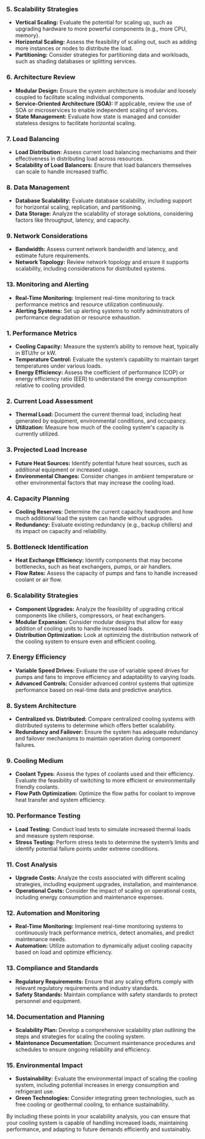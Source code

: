 
### 5. **Scalability Strategies**
   - **Vertical Scaling:** Evaluate the potential for scaling up, such as upgrading hardware to more powerful components (e.g., more CPU, memory).
   - **Horizontal Scaling:** Assess the feasibility of scaling out, such as adding more instances or nodes to distribute the load.
   - **Partitioning:** Consider strategies for partitioning data and workloads, such as shading databases or splitting services.

### 6. **Architecture Review**
   - **Modular Design:** Ensure the system architecture is modular and loosely coupled to facilitate scaling individual components.
   - **Service-Oriented Architecture (SOA):** If applicable, review the use of SOA or microservices to enable independent scaling of services.
   - **State Management:** Evaluate how state is managed and consider stateless designs to facilitate horizontal scaling.

### 7. **Load Balancing**
   - **Load Distribution:** Assess current load balancing mechanisms and their effectiveness in distributing load across resources.
   - **Scalability of Load Balancers:** Ensure that load balancers themselves can scale to handle increased traffic.

### 8. **Data Management**
   - **Database Scalability:** Evaluate database scalability, including support for horizontal scaling, replication, and partitioning.
   - **Data Storage:** Analyze the scalability of storage solutions, considering factors like throughput, latency, and capacity.

### 9. **Network Considerations**
   - **Bandwidth:** Assess current network bandwidth and latency, and estimate future requirements.
   - **Network Topology:** Review network topology and ensure it supports scalability, including considerations for distributed systems.
### 13. **Monitoring and Alerting**
   - **Real-Time Monitoring:** Implement real-time monitoring to track performance metrics and resource utilization continuously.
   - **Alerting Systems:** Set up alerting systems to notify administrators of performance degradation or resource exhaustion.

### 1. **Performance Metrics**
   - **Cooling Capacity:** Measure the system’s ability to remove heat, typically in BTU/hr or kW.
   - **Temperature Control:** Evaluate the system’s capability to maintain target temperatures under various loads.
   - **Energy Efficiency:** Assess the coefficient of performance (COP) or energy efficiency ratio (EER) to understand the energy consumption relative to cooling provided.

### 2. **Current Load Assessment**
   - **Thermal Load:** Document the current thermal load, including heat generated by equipment, environmental conditions, and occupancy.
   - **Utilization:** Measure how much of the cooling system's capacity is currently utilized.

### 3. **Projected Load Increase**
   - **Future Heat Sources:** Identify potential future heat sources, such as additional equipment or increased usage.
   - **Environmental Changes:** Consider changes in ambient temperature or other environmental factors that may increase the cooling load.

### 4. **Capacity Planning**
   - **Cooling Reserves:** Determine the current capacity headroom and how much additional load the system can handle without upgrades.
   - **Redundancy:** Evaluate existing redundancy (e.g., backup chillers) and its impact on capacity and reliability.

### 5. **Bottleneck Identification**
   - **Heat Exchange Efficiency:** Identify components that may become bottlenecks, such as heat exchangers, pumps, or air handlers.
   - **Flow Rates:** Assess the capacity of pumps and fans to handle increased coolant or air flow.

### 6. **Scalability Strategies**
   - **Component Upgrades:** Analyze the feasibility of upgrading critical components like chillers, compressors, or heat exchangers.
   - **Modular Expansion:** Consider modular designs that allow for easy addition of cooling units to handle increased loads.
   - **Distribution Optimization:** Look at optimizing the distribution network of the cooling system to ensure even and efficient cooling.

### 7. **Energy Efficiency**
   - **Variable Speed Drives:** Evaluate the use of variable speed drives for pumps and fans to improve efficiency and adaptability to varying loads.
   - **Advanced Controls:** Consider advanced control systems that optimize performance based on real-time data and predictive analytics.

### 8. **System Architecture**
   - **Centralized vs. Distributed:** Compare centralized cooling systems with distributed systems to determine which offers better scalability.
   - **Redundancy and Failover:** Ensure the system has adequate redundancy and failover mechanisms to maintain operation during component failures.

### 9. **Cooling Medium**
   - **Coolant Types:** Assess the types of coolants used and their efficiency. Evaluate the feasibility of switching to more efficient or environmentally friendly coolants.
   - **Flow Path Optimization:** Optimize the flow paths for coolant to improve heat transfer and system efficiency.

### 10. **Performance Testing**
   - **Load Testing:** Conduct load tests to simulate increased thermal loads and measure system response.
   - **Stress Testing:** Perform stress tests to determine the system’s limits and identify potential failure points under extreme conditions.

### 11. **Cost Analysis**
   - **Upgrade Costs:** Analyze the costs associated with different scaling strategies, including equipment upgrades, installation, and maintenance.
   - **Operational Costs:** Consider the impact of scaling on operational costs, including energy consumption and maintenance expenses.

### 12. **Automation and Monitoring**
   - **Real-Time Monitoring:** Implement real-time monitoring systems to continuously track performance metrics, detect anomalies, and predict maintenance needs.
   - **Automation:** Utilize automation to dynamically adjust cooling capacity based on load and optimize efficiency.

### 13. **Compliance and Standards**
   - **Regulatory Requirements:** Ensure that any scaling efforts comply with relevant regulatory requirements and industry standards.
   - **Safety Standards:** Maintain compliance with safety standards to protect personnel and equipment.

### 14. **Documentation and Planning**
   - **Scalability Plan:** Develop a comprehensive scalability plan outlining the steps and strategies for scaling the cooling system.
   - **Maintenance Documentation:** Document maintenance procedures and schedules to ensure ongoing reliability and efficiency.

### 15. **Environmental Impact**
   - **Sustainability:** Evaluate the environmental impact of scaling the cooling system, including potential increases in energy consumption and refrigerant use.
   - **Green Technologies:** Consider integrating green technologies, such as free cooling or geothermal cooling, to enhance sustainability.

By including these points in your scalability analysis, you can ensure that your cooling system is capable of handling increased loads, maintaining performance, and adapting to future demands efficiently and sustainably.